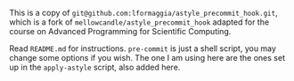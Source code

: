 This is a copy of `git@github.com:lformaggia/astyle_precommit_hook.git`, which is a fork of `mellowcandle/astyle_precommit_hook` adapted for the course on Advanced Programming for Scientific Computing.

Read `README.md` for instructions. `pre-commit` is just a shell script, you may change some options if you wish. The one I am using here are the ones set up in the `apply-astyle` script, also added here.

